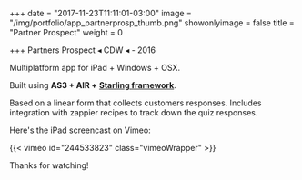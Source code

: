+++
date = "2017-11-23T11:11:01-03:00"
image = "/img/portfolio/app_partnerprosp_thumb.png"
showonlyimage = false
title = "Partner Prospect"
weight = 0

+++
Partners Prospect ◂ CDW ◂ - 2016

<!--more-->

Multiplatform app for iPad + Windows + OSX.

Built using **AS3 + AIR +** [**Starling framework**](https://gamua.com/starling/ "Starling framework website").

Based on a linear form that collects customers responses. Includes integration with zappier recipes to track down the quiz responses.

Here's the iPad screencast on Vimeo:

{{< vimeo id="244533823" class="vimeoWrapper" >}}

Thanks for watching!